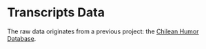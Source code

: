 # Transcripts Data

The raw data originates from a previous project: the [Chilean Humor Database](https://github.com/aastroza/chilean-humor).